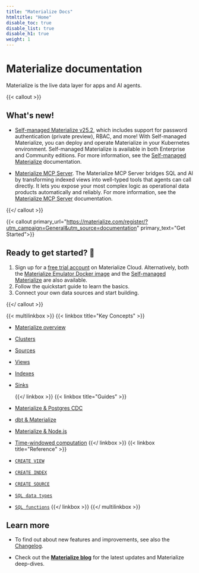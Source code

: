 ```yaml
---
title: "Materialize Docs"
htmltitle: "Home"
disable_toc: true
disable_list: true
disable_h1: true
weight: 1
---
```


# Materialize documentation

Materialize is the live data layer for apps and AI agents.

{{< callout >}}

## What's new!

- [Self-managed Materialize v25.2], which includes support for password
  authentication (private preview), RBAC, and more! With Self-managed
  Materialize, you can deploy and operate Materialize in your Kubernetes
  environment. Self-managed Materialize is available in both Enterprise and
  Community editions. For more information, see the [Self-managed Materialize]
  documentation.

- [Materialize MCP
  Server](https://materialize.com/blog/materialize-turns-views-into-tools-for-agents/).
  The Materialize MCP Server bridges SQL and AI by transforming indexed views
  into well-typed tools that agents can call directly. It lets you expose your
  most complex logic as operational data products automatically and reliably.
  For more information, see the [Materialize MCP Server](/integrations/llm/)
  documentation.

[Self-managed Materialize]: https://materialize.com/docs/self-managed/v25.2/
[Self-managed Materialize v25.2]: https://materialize.com/docs/self-managed/v25.2/
{{</ callout >}}

{{< callout
primary_url="https://materialize.com/register/?utm_campaign=General&utm_source=documentation"
primary_text="Get Started">}}

## Ready to get started? 🚀

1. Sign up for a [free trial
   account](https://materialize.com/register/?utm_campaign=General&utm_source=documentation)
   on Materialize Cloud. Alternatively, both the [Materialize Emulator Docker
   image](/get-started/install-materialize-emulator/) and the [Self-managed
   Materialize] are also available.
2. Follow the quickstart guide to learn the basics.
3. Connect your own data sources and start building.

[Self-managed Materialize]: https://materialize.com/docs/self-managed/v25.2/
{{</ callout >}}

{{< multilinkbox >}}
{{< linkbox title="Key Concepts" >}}

-   [Materialize overview](/overview/what-is-materialize/)
-   [Clusters](/concepts/clusters/)
-   [Sources](/concepts/sources/)
-   [Views](/concepts/views/)
-   [Indexes](/concepts/indexes/)
-   [Sinks](/concepts/sinks/)

    {{</ linkbox >}}
    {{< linkbox title="Guides" >}}
-   [Materialize &amp; Postgres CDC](/integrations/cdc-postgres/)
-   [dbt &amp; Materialize](/integrations/dbt/)
-   [Materialize &amp; Node.js](/integrations/node-js/)

-   [Time-windowed computation](/sql/patterns/temporal-filters/)
    {{</ linkbox >}}
    {{< linkbox title="Reference" >}}
-   [`CREATE VIEW`](/sql/create-view/)
-   [`CREATE INDEX`](/sql/create-index/)
-   [`CREATE SOURCE`](/sql/create-source/)
-   [`SQL data types`](/sql/types/)
-   [`SQL functions`](/sql/functions/)
    {{</ linkbox >}}
    {{</ multilinkbox >}}

## Learn more

- To find out about new features and improvements, see also the
  [Changelog](https://materialize.com/changelog/).

- Check out the [**Materialize blog**](https://www.materialize.com/blog/) for
  the latest updates and Materialize deep-dives.
